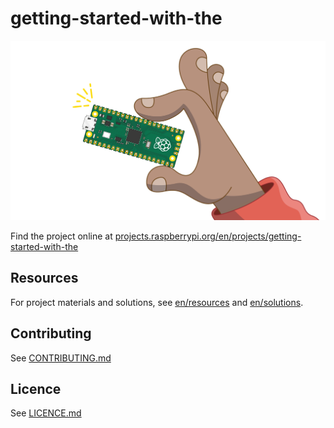 # getting-started-with-the

![getting-started-with-the](en/images/banner.png)

Find the project online at [projects.raspberrypi.org/en/projects/getting-started-with-the](https://projects.raspberrypi.org/en/projects/getting-started-with-the)

## Resources
For project materials and solutions, see [en/resources](https://github.com/raspberrypilearning/getting-started-with-the/tree/master/en/resources) and [en/solutions](https://github.com/raspberrypilearning/getting-started-with-the/tree/master/en/solutions).

## Contributing
See [CONTRIBUTING.md](CONTRIBUTING.md)

## Licence
 See [LICENCE.md](LICENCE.md)
